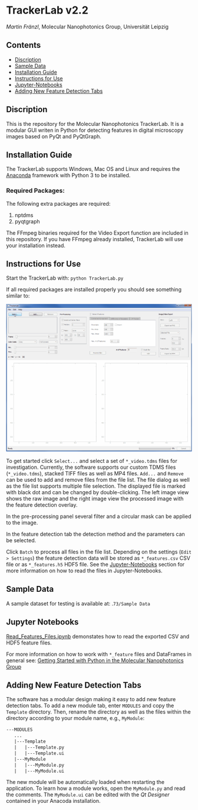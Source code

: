 # TrackerLab v2.2

*Martin Fränzl*, Molecular Nanophotonics Group, Universität Leipzig

## Contents

- [Discription](#discription)
- [Sample Data](#sample-data)
- [Installation Guide](#installation-guide)
- [Instructions for Use](#instructions-for-use)
- [Jupyter-Notebooks](#jupyter-notebooks)
- [Adding New Feature Detection Tabs](#adding-new-feature-detection-tabs)


## Discription

This is the repository for the Molecular Nanophotonics TrackerLab. It is a modular GUI writen in Python for detecting features in digital microscopy images based on PyQt and PyQtGraph.

## Installation Guide

The TrackerLab supports Windows, Mac OS and Linux and requires the [Anaconda](https://www.anaconda.com/download/) framework with Python 3 to be installed. 

### Required Packages:

The following extra packages are required:

1. nptdms
2. pyqtgraph

The FFmpeg binaries required for the Video Export function are included in this repository. If you have FFmpeg already installed, TrackerLab will use your installation instead.

## Instructions for Use

Start the TrackerLab with: `python TrackerLab.py`

If all required packages are installed properly you should see something similar to: <br>

![Screenshot](https://github.com/Molecular-Nanophotonics/TrackerLab/blob/master/Resources/Screencapture.gif)

To get started click `Select...` and select a set of `*_video.tdms` files for investigation. Currently, the software supports our custom TDMS files (`*_video.tdms`), stacked TIFF files as well as MP4 files. `Add...` and `Remove` can be used to add and remove files from the file list. The file dialog as well as the file list supports multiple file selection. The displayed file is marked with black dot and can be changed by double-clicking. The left image view shows the raw image and the right image view the processed image with the feature detection overlay.

In the pre-processing panel several filter and a circular mask can be applied to the image.  

In the feature detection tab the detection method and the parameters can be selected. 

Click `Batch` to process all files in the file list. Depending on the settings (`Edit > Settings`) the feature detection data will be stored as `*_features.csv` CSV file or as `*_features.h5` HDF5 file. See the [Jupyter-Notebooks](#jupyter-notebooks) section for more information on how to read the files in Jupyter-Notebooks. 

## Sample Data

A sample dataset for testing is available at: .`73/Sample Data`

## Jupyter Notebooks

[Read_Features_Files.ipynb](https://github.com/Molecular-Nanophotonics/TrackerLab/blob/master/Jupyter-Notebooks/Read_Features_Files.ipynb) demonstates how to read the exported CSV and HDF5 feature files.

For more information on how to work with `*_feature` files and DataFrames in general see: [Getting Started with Python in the Molecular Nanophotonics Group](https://github.com/Molecular-Nanophotonics/Jupyter-Notebooks/blob/master/GETTING_STARTED.ipynb)

## Adding New Feature Detection Tabs

The software has a modular design making it easy to add new feature detection tabs. To add a new module tab, enter `MODULES` and copy the `Template` directory. Then, rename the directory as well as the files within the directory according to your module name, e.g., `MyModule`:
```
---MODULES
   ...
   |---Template
   |   |---Template.py
   |   |---Template.ui
   |---MyModule
   |   |---MyModule.py
   |   |---MyModule.ui
```
The new module will be automatically loaded when restarting the application. To learn how a module works, open the `MyModule.py` and read the comments. The `MyModule.ui` can be edited with the *Qt Designer* contained in your Anacoda installation.
